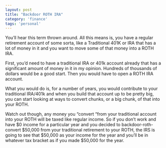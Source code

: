 ```yaml
---
layout: post
title: "Backdoor ROTH IRA"
category: 'finance'
tags: 'personal'
---
```


You’ll hear this term thrown around. All this means is, you have a regular retirement account of some sorta, like a Traditional 401K or IRA  that has a lot of money in it and you want to move some of that money into a ROTH IRA.

First, you’d need to have a traditional IRA or 401k account already that has a significant amount of money in it in my opinion. Hundreds of thousands of dollars would be a good start. Then you would have to open a ROTH IRA account. 

What you would do is, for a number of years, you would contribute to your traditional IRA/401k and when you build that account up to be pretty big, you can start looking at ways to convert chunks, or a big chunk, of that into your ROTH. 

Watch out though, any money you “convert “from your traditional account into your ROTH will be taxed like regular income. So if you don’t work and have $0 income for a particular year and you decided to backdoor-roth-convert $50,000 from your traditional retirement to your ROTH, the IRS is going to see that $50,000 as your income for the year and you’ll be in whatever tax bracket as if you made $50,000 for the year.
